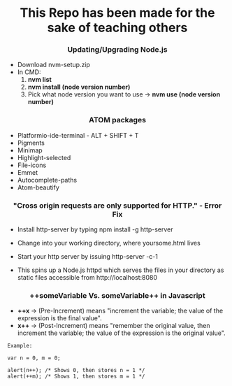 <h1 align="center"> This Repo has been made for the sake of teaching others </h1>

<h3 align="center"> Updating/Upgrading Node.js </h3>

 - Download nvm-setup.zip
 - In CMD: 
   1. <b> nvm list </b>
   2. <b> nvm install (node version number) </b>
   3. Pick what node version you want to use -> <b> nvm use (node version number) </b>


<h3 align="center"> ATOM packages </h3>

 - Platformio-ide-terminal  - ALT + SHIFT + T
 - Pigments
 - Minimap
 - Highlight-selected
 - File-icons
 - Emmet
 - Autocomplete-paths
 - Atom-beautify

<h3 align="center"> "Cross origin requests are only supported for HTTP." - Error Fix </h3>


- Install http-server by typing npm install -g http-server

- Change into your working directory, where yoursome.html lives

- Start your http server by issuing http-server -c-1

- This spins up a Node.js httpd which serves the files in your directory as static files accessible from http://localhost:8080



<h3 align="center"> ++someVariable Vs. someVariable++ in Javascript </h3>

- <b>++x </b> -> (Pre-Increment) means "increment the variable; the value of the expression is the final value". 
- <b>x++ </b> -> (Post-Increment) means "remember the original value, then increment the variable; the value of the expression is the original value".

```
Example: 

var n = 0, m = 0;

alert(n++); /* Shows 0, then stores n = 1 */
alert(++m); /* Shows 1, then stores m = 1 */
```

